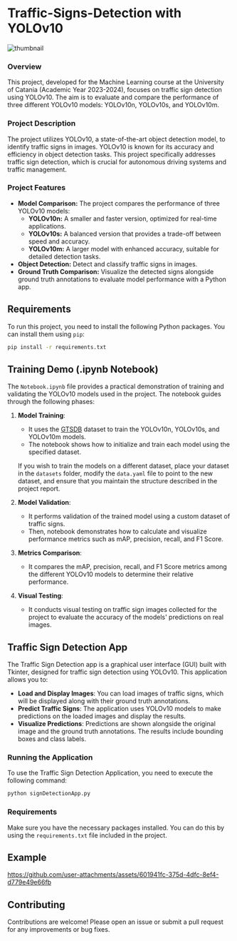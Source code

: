# Traffic-Signs-Detection with YOLOv10

![thumbnail](https://github.com/user-attachments/assets/425e5e3a-3fd7-4385-a4e6-fee2ae3eca22)


### Overview

This project, developed for the Machine Learning course at the University of Catania (Academic Year 2023-2024), focuses on traffic sign detection using YOLOv10. The aim is to evaluate and compare the performance of three different YOLOv10 models: YOLOv10n, YOLOv10s, and YOLOv10m.

### Project Description

The project utilizes YOLOv10, a state-of-the-art object detection model, to identify traffic signs in images. YOLOv10 is known for its accuracy and efficiency in object detection tasks. This project specifically addresses traffic sign detection, which is crucial for autonomous driving systems and traffic management.

### Project Features

- **Model Comparison:** The project compares the performance of three YOLOv10 models:
  - **YOLOv10n:** A smaller and faster version, optimized for real-time applications.
  - **YOLOv10s:** A balanced version that provides a trade-off between speed and accuracy.
  - **YOLOv10m:** A larger model with enhanced accuracy, suitable for detailed detection tasks.
- **Object Detection:** Detect and classify traffic signs in images.
- **Ground Truth Comparison:** Visualize the detected signs alongside ground truth annotations to evaluate model performance with a Python app.

## Requirements

To run this project, you need to install the following Python packages. You can install them using `pip`:
```bash
pip install -r requirements.txt
```

## Training Demo (.ipynb Notebook)

The `Notebook.ipynb` file provides a practical demonstration of training and validating the YOLOv10 models used in the project. The notebook guides through the following phases:

1. **Model Training**: 
   - It uses the [GTSDB](https://benchmark.ini.rub.de/gtsdb_dataset.html) dataset to train the YOLOv10n, YOLOv10s, and YOLOv10m models.
   - The notebook shows how to initialize and train each model using the specified dataset.

   If you wish to train the models on a different dataset, place your dataset in the `datasets` folder, modify the `data.yaml` file to point to the new dataset, and ensure that you maintain the structure described in the project report.

2. **Model Validation**:
   - It performs validation of the trained model using a custom dataset of traffic signs.
   - Then, notebook demonstrates how to calculate and visualize performance metrics such as mAP, precision, recall, and F1 Score.

3. **Metrics Comparison**:
   - It compares the mAP, precision, recall, and F1 Score metrics among the different YOLOv10 models to determine their relative performance.

4. **Visual Testing**:
   - It conducts visual testing on traffic sign images collected for the project to evaluate the accuracy of the models' predictions on real images.


## **Traffic Sign Detection App**

The Traffic Sign Detection app is a graphical user interface (GUI) built with Tkinter, designed for traffic sign detection using YOLOv10. This application allows you to:

- **Load and Display Images**: You can load images of traffic signs, which will be displayed along with their ground truth annotations.
- **Predict Traffic Signs**: The application uses YOLOv10 models to make predictions on the loaded images and display the results.
- **Visualize Predictions**: Predictions are shown alongside the original image and the ground truth annotations. The results include bounding boxes and class labels.

### **Running the Application**

To use the Traffic Sign Detection Application, you need to execute the following command:

```bash
python signDetectionApp.py
```
### **Requirements**

Make sure you have the necessary packages installed. You can do this by using the `requirements.txt` file included in the project.


## Example

https://github.com/user-attachments/assets/601941fc-375d-4dfc-8ef4-d779e49e66fb

## Contributing

Contributions are welcome! Please open an issue or submit a pull request for any improvements or bug fixes.

